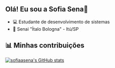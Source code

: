 ## Olá! Eu sou a Sofia Sena👋
-  💻 Estudante de desenvolvimento de sistemas
-  📍 Senai "Ítalo Bologna" - Itú/SP

## 📊 Minhas contribuições
[![sofiaasena's GitHub stats](https://github-readme-stats.vercel.app/api?username=sofiaasena&show_icons=true&theme=omni)](https://github.com/malluaguilar/github-readme-stats)



